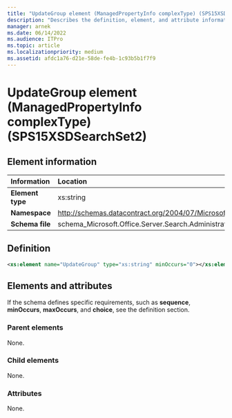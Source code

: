 ```yaml
---
title: "UpdateGroup element (ManagedPropertyInfo complexType) (SPS15XSDSearchSet2)"
description: "Describes the definition, element, and attribute information for the UpdateGroup element (ManagedPropertyInfo complexType) (SPS15XSDSearchSet2)."
manager: arnek
ms.date: 06/14/2022
ms.audience: ITPro
ms.topic: article
ms.localizationpriority: medium
ms.assetid: afdc1a76-d21e-58de-fe4b-1c93b5b1f7f9
---
```


# UpdateGroup element (ManagedPropertyInfo complexType) (SPS15XSDSearchSet2)



## Element information

| Information | Location |
|:-----|:-----|
|**Element type**|xs:string|
|**Namespace**|http://schemas.datacontract.org/2004/07/Microsoft.Office.Server.Search.Administration|
|**Schema file**|schema_Microsoft.Office.Server.Search.Administration.xsd|

## Definition

```XML
<xs:element name="UpdateGroup" type="xs:string" minOccurs="0"></xs:element>

```

## Elements and attributes

If the schema defines specific requirements, such as **sequence**, **minOccurs**, **maxOccurs**, and **choice**, see the definition section.

### Parent elements

None.

### Child elements

None.

### Attributes

None.
